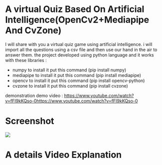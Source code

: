 # A virtual Quiz Based On Artificial Intelligence(OpenCv2+Mediapipe And CvZone)
I will share with you a virtual quiz game using artificial intelligence. i will import all the questions using a csv file and then use our hand in the air to answer them. 
the project developed using python language and it works with these libraries : 
- numpy to install it put this command (pip install numpy)
- mediapipe to install it put this command (pip install mediapipe)
- opencv to install it put this command (pip install opencv-python)
- cvzone to install it put this command (pip install cvzone)

demonstration demo video : https://www.youtube.com/watch?v=fFI9kKQso-0https://www.youtube.com/watch?v=fFI9kKQso-0
# Screenshot
![](screenshot.PNG)

# A details Video Explanation
